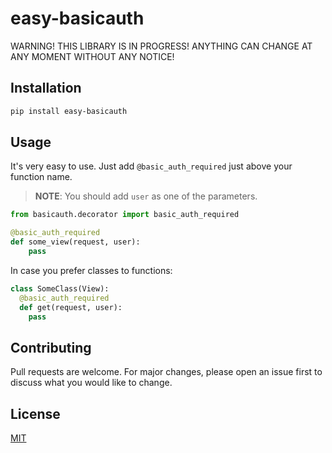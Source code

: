 # easy-basicauth

WARNING! THIS LIBRARY IS IN PROGRESS! ANYTHING CAN CHANGE AT ANY MOMENT WITHOUT ANY NOTICE!

## Installation
```bash
pip install easy-basicauth
```

## Usage
It's very easy to use.
Just add `@basic_auth_required` just above your function name.
> **NOTE**: You should add `user` as one of the parameters.
```python
from basicauth.decorator import basic_auth_required

@basic_auth_required
def some_view(request, user):
	pass
```

In case you prefer classes to functions:
```python
class SomeClass(View):
  @basic_auth_required
  def get(request, user):
    pass
```



## Contributing
Pull requests are welcome. For major changes, please open an issue first to discuss what you would like to change.



## License
[MIT](https://github.com/bichanna/django-basicauth/blob/master/LICENSE)
